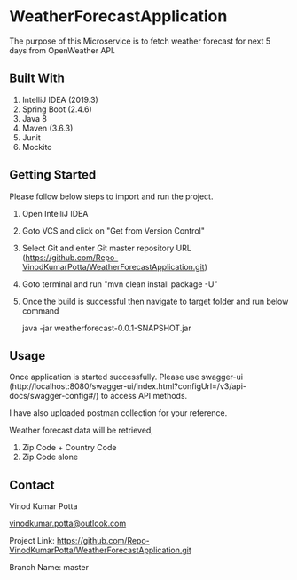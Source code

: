 # WeatherForecastApplication
The purpose of this Microservice is to fetch weather forecast for next 5 days from OpenWeather API.

## Built With

1. IntelliJ IDEA (2019.3)
2. Spring Boot (2.4.6)
3. Java 8 
4. Maven (3.6.3)
5. Junit 
6. Mockito

## Getting Started

Please follow below steps to import and run the project. 

1. Open IntelliJ IDEA
2. Goto VCS and click on "Get from Version Control" 
3. Select Git and enter Git master repository URL (https://github.com/Repo-VinodKumarPotta/WeatherForecastApplication.git)
4. Goto terminal and run "mvn clean install package -U"
5. Once the build is successful then navigate to target folder and run below command 

    java -jar weatherforecast-0.0.1-SNAPSHOT.jar

## Usage

Once application is started successfully. Please use swagger-ui (http://localhost:8080/swagger-ui/index.html?configUrl=/v3/api-docs/swagger-config#/) to access API methods. 

I have also uploaded postman collection for your reference. 

Weather forecast data will be retrieved,
1. Zip Code + Country Code
2. Zip Code alone

## Contact

Vinod Kumar Potta

vinodkumar.potta@outlook.com

Project Link: https://github.com/Repo-VinodKumarPotta/WeatherForecastApplication.git

Branch Name: master 
